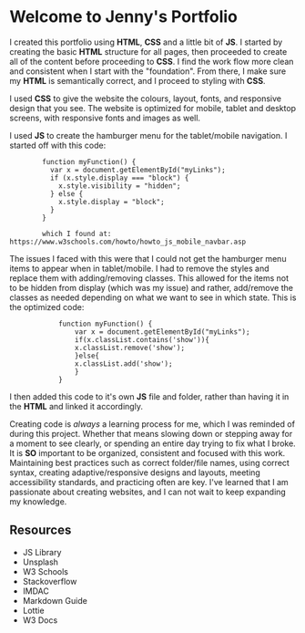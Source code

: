 # Welcome to Jenny's Portfolio

I created this portfolio using **HTML**, **CSS** and a little bit of **JS**. I started by creating the basic **HTML** structure for all pages, then proceeded to create all of the content before proceeding to **CSS**. I find the work flow more clean and consistent when I start with the "foundation". From there, I make sure my **HTML** is semantically correct, and I proceed to styling with **CSS**.

I used **CSS** to give the website the colours, layout, fonts, and responsive design that you see. The website is optimized for mobile, tablet and desktop screens, with responsive fonts and images as well. 

I used **JS** to create the hamburger menu for the tablet/mobile navigation. I started off with this code: 

            function myFunction() {
              var x = document.getElementById("myLinks");
              if (x.style.display === "block") {
                x.style.visibility = "hidden";
              } else {
                x.style.display = "block";
              }
            }

            which I found at: https://www.w3schools.com/howto/howto_js_mobile_navbar.asp 

The issues I faced with this were that I could not get the hamburger menu items to appear when in tablet/mobile. I had to remove the styles and replace them with adding/removing classes. This allowed for the items not to be hidden from display (which was my issue) and rather, add/remove the classes as needed depending on what we want to see in which state. This is the optimized code: 

                function myFunction() {
                    var x = document.getElementById("myLinks");
                    if(x.classList.contains('show')){
                    x.classList.remove('show');
                    }else{
                    x.classList.add('show');
                    }
                }

I then added this code to it's own **JS** file and folder, rather than having it in the **HTML** and linked it accordingly.

Creating code is *always* a learning process for me, which I was reminded of during this project. Whether that means slowing down or stepping away for a moment to see clearly, or spending an entire day trying to fix what I broke. It is **SO** important to be organized, consistent and focused with this work. Maintaining best practices such as correct folder/file names, using correct syntax, creating adaptive/responsive designs and layouts, meeting accessibility standards, and practicing often are key. I've learned that I am passionate about creating websites, and I can not wait to keep expanding my knowledge. 


## Resources
- JS Library
- Unsplash
- W3 Schools
- Stackoverflow
- IMDAC
- Markdown Guide
- Lottie
- W3 Docs